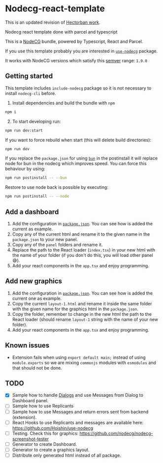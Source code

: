 # Nodecg-react-template

This is an updated revision of [Hectorban work](https://github.com/Hectorban/Nodecg-react-typescript-template).

Nodecg react template done with parcel and typescript

This is a [NodeCG](http://github.com/nodecg/nodecg) bundle, powered by Typescript, React and Parcel.

If you use this template probably you are interested in [`use-nodecg`](https://github.com/Hoishin/use-nodecg) package.

It works with NodeCG versions which satisfy this [semver](https://docs.npmjs.com/getting-started/semantic-versioning) range: `1.9.0`

## Getting started

This template includes `include-nodecg` package so it is not necessary to install `nodecg-cli` before.

1. Install dependencies and build the bundle with `npm`

```bash
npm i
```

2. To start developing run:

```bash
npm run dev:start
```

If you want to force rebuild when start (this will delete build directories):

```bash
npm run dev
```

If you replace the `package.json` for using [`bun`](https://bun.sh) in the postinstall it will replace node for bun in the nodecg which improves speed. You can force this behaviour by using:

```bash
npm run postinstall -- --bun
```

Restore to use node back is possible by executing:

```bash
npm run postinstall -- --node
```

## Add a dashboard
1. Add the configuration in [`package.json`](https://www.nodecg.dev/docs/manifest#nodecggraphics). You can see how is added the current as example.
2. Copy any of the current html and rename it to the given name in the `package.json` to your new panel.
3. Copy any of the `panel` folders and rename it.
4. Replace the path to the React loader (`index.tsx`) in your new html with the name of your folder (if you don't do this, you will load other panel 😅).
5. Add your react components in the `app.tsx` and enjoy programming.

## Add new graphics

1. Add the configuration in [`package.json`](https://www.nodecg.dev/docs/manifest#nodecggraphics). You can see how is added the current one as example.
2. Copy the current `layout-1.html` and rename it inside the same folder with the given name for the graphics html in the `package.json`.
3. Copy the folder, remember to change in the new html the path to the React loader (should rename `layout-1` string with the name of your new folder).
4. Add your react components in the `app.tsx` and enjoy programming.

## Known issues

-   Extension fails when using `export default main;` instead of using `module.exports` so we are mixing `commonjs` modules with `esmodules` and that should not be done.

## TODO

-   [x] Sample how to handle [Dialogs](https://www.nodecg.dev/docs/making-dialogs) and use Messages from Dialog to Dashboard panel.
-   [ ] Sample how to use Replicants
-   [ ] Sample how to use Messages and return errors sent from backend (extension).
-   [ ] React Hooks to use Replicants and messages are available here: https://github.com/Hoishin/use-nodecg
-   [ ] Testing. Check this for graphics: https://github.com/nodecg/nodecg-screenshot-tester
-   [ ] Generator to create Dashboard.
-   [ ] Generator to create a graphics layout.
-   [ ] Distribute only generated html instead of all package.
